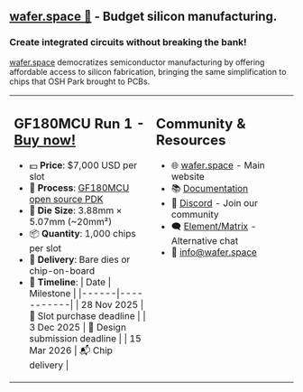 ## [wafer.space 🚀](https://wafer.space) - Budget silicon manufacturing.
### Create integrated circuits without breaking the bank!

[wafer.space](https://wafer.space) democratizes semiconductor manufacturing by offering affordable access to silicon fabrication, bringing the same simplification to chips that OSH Park brought to PCBs.

<table>
<tr>
<td valign="top" width="50%">

## GF180MCU Run 1 - [Buy now!](https://www.crowdsupply.com/wafer-space/gf180mcu-run-1/)

- 💵 **Price**: $7,000 USD per slot
- 🔬 **Process**: [GF180MCU open source PDK](https://https://gf180mcu-pdk.readthedocs.io/)
- 📐 **Die Size**: 3.88mm × 5.07mm (~20mm²)
- 📦 **Quantity**: 1,000 chips per slot
- 🚚 **Delivery**: Bare dies or chip-on-board
- 📅 **Timeline**:
  | Date | Milestone |
  |------|-----------|
  | 28 Nov 2025 | 🛒 Slot purchase deadline |
  | 3 Dec 2025 | 📝 Design submission deadline |
  | 15 Mar 2026 | 📬 Chip delivery |

</td>
<td valign="top" width="50%">

## Community & Resources

- 🌐 [wafer.space](https://wafer.space) - Main website
- 📚 [Documentation](https://docs.wafer.space)
- 💬 [Discord](https://discord.gg/43y2t53jpE) - Join our community
- 🗨️ [Element/Matrix](https://matrix.to/#/#gf180mcu:fossi-chat.org) - Alternative chat
- 📧 info@wafer.space

</td>
</tr>
</table>
